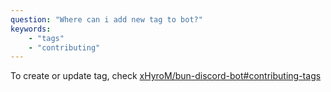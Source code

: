 ```yaml
---
question: "Where can i add new tag to bot?"
keywords:
    - "tags"
    - "contributing"
---
```

To create or update tag, check [xHyroM/bun-discord-bot#contributing-tags](<https://github.com/xHyroM/bun-discord-bot/#contributing-tags>)
